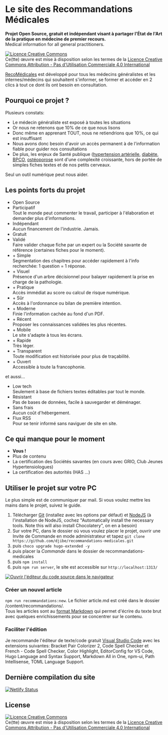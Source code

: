 # Le site des Recommandations Médicales

**Projet Open Source, gratuit et indépendant visant à partager l'État de l'Art de la pratique en médecine de premier recours.**  
Medical information for all general practitioners.

<a rel="license" href="http://creativecommons.org/licenses/by-nc/4.0/"><img alt="Licence Creative Commons" style="border-width:0" src="https://i.creativecommons.org/l/by-nc/4.0/88x31.png" /></a><br>Ce(tte) œuvre est mise à disposition selon les termes de la <a rel="license" href="http://creativecommons.org/licenses/by-nc/4.0/">Licence Creative Commons Attribution - Pas d'Utilisation Commerciale 4.0 International</a>

[RecoMédicales](https://recomedicales.fr) est développé pour tous les médecins généralistes et les internes/médecins qui souhaitent s'informer, se former et accéder en 2 clics à tout ce dont ils ont besoin en consultation.

## Pourquoi ce projet ?

Plusieurs constats:

- Le médecin généraliste est exposé à toutes les situations
- Or nous ne retenons que 10% de ce que nous lisons
- Donc même en apprenant TOUT, nous ne retiendrions que 10%, ce qui est insuffisant
- Nous avons donc besoin d'avoir un accès permanent à de l'information fiable pour guider nos consultations
- De plus, les enjeux de Santé publique ([hypertension artérielle](https://recomedicales.fr/recommandations/hypertension-arterielle/), [diabète](https://recomedicales.fr/recommandations/diabete-type-2/), [BPCO](https://recomedicales.fr/recommandations/bronchopneumopathie-chronique-obstructive/), [ostéoporose](https://recomedicales.fr/recommandations/osteoporose/) sont d'une complexité croissante, hors de portée de simples fiches textes et de nos petits cerveaux.

Seul un outil numérique peut nous aider.

## Les points forts du projet

- Open Source
- Participatif  
  Tout le monde peut commenter le travail, participer à l'élaboration et demander plus d'informations.
- Indépendant  
  Aucun financement de l'industrie. Jamais.
- Gratuit
- Validé  
  Faire valider chaque fiche par un expert ou la Société savante de référence (certaines fiches pour le moment).
- \+ Simple  
  Segmentation des chapitres pour accéder rapidement à l'info recherchée: 1 question = 1 réponse.
- \+ Visuel  
  Présence d'un arbre décisionnel pour balayer rapidement la prise en charge de la pathologie.
- \+ Pratique  
  Accès immédiat au score ou calcul de risque numérique.
- \+ Sûr  
  Accès à l'ordonnance ou bilan de première intention.
- \+ Moderne  
  Finie l'information cachée au fond d'un PDF.
- \+ Récent  
  Proposer les connaissances validées les plus récentes.
- \+ Mobile  
  Le site s'adapte à tous les écrans.
- \+ Rapide  
  Très léger.
- \+ Transparent  
  Toute modification est historisée pour plus de traçabilité.
- \+ Ouvert  
  Accessible à toute la francophonie.

et aussi...

- Low tech  
  Seulement à base de fichiers textes éditables par tout le monde.
- Résistant  
  Pas de bases de données, facile à sauvegarder et déménager.
- Sans frais  
  Aucun coût d'hébergement.
- Flux RSS  
  Pour se tenir informé sans naviguer de site en site.

## Ce qui manque pour le moment

- **Vous !**
- Plus de contenu
- La certification des Sociétés savantes (en cours avec GRIO, Club Jeunes Hypertensiologues)
- La certification des autorités (HAS ...)

## Utiliser le projet sur votre PC

Le plus simple est de communiquer par mail. Si vous voulez mettre les mains dans le projet, suivez le guide.

1. Télécharger [Git](https://git-scm.com/downloads) (installez avec les options par défaut) et [NodeJS](https://nodejs.org/download/release/v16.15.1/) (à l'installation de NodeJS, cochez "Automatically install the necessary tools. Note this will also install Chocolatery", on en a besoin)
2. Sur votre PC, dans le dossier où vous voulez placer le projet, ouvrir une Invite de Commande en mode administrateur et tapez `git clone https://github.com/djibe/recommandations-medicales.git`
3. puis `choco upgrade hugo-extended -y`
4. puis placer la *Commande* dans le dossier de recommandations-medicales
5. puis `npm install`
6. puis `npm run server`, le site est accessible sur `http://localhost:1313/`

[![Ouvrir l'éditeur du code source dans le navigateur](https://open.vscode.dev/badges/open-in-vscode.svg)](https://vscode.dev/github/djibe/recommandations-medicales)

### Créer un nouvel article

`npm run recommandations:new`. Le fichier article.md est créé dans le dossier /content/recommandations/.  
Tous les articles sont au [format Markdown](https://towardsdatascience.com/the-ultimate-markdown-cheat-sheet-3d3976b31a0) qui permet d'écrire du texte brut avec quelques enrichissements pour se concentrer sur le contenu.

### Faciliter l'édition

Je recommande l'éditeur de texte/code gratuit [Visual Studio Code](https://code.visualstudio.com/download) avec les extensions suivantes: Bracket Pair Colorizer 2, Code Spell Checker et French - Code Spell Checker, Color Highlight, EditorConfig for VS Code, Hugo Language and Syntax Support, Markdown All in One, npm-ui, Path Intellisense, TOML Language Support.

## Dernière compilation du site

[![Netlify Status](https://api.netlify.com/api/v1/badges/327af24a-1868-47c1-959c-7c0afe3b1891/deploy-status)](https://app.netlify.com/sites/recommandations-medicales/deploys)

## License

<a rel="license" href="http://creativecommons.org/licenses/by-nc/4.0/"><img alt="Licence Creative Commons" style="border-width:0" src="https://i.creativecommons.org/l/by-nc/4.0/88x31.png" /></a><br>Ce(tte) œuvre est mise à disposition selon les termes de la <a rel="license" href="http://creativecommons.org/licenses/by-nc/4.0/">Licence Creative Commons Attribution - Pas d'Utilisation Commerciale 4.0 International</a>
